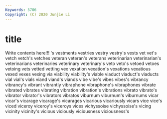 ```yaml
---
Keywords: 5706
Copyright: (C) 2020 Junjie Li
---
```


# title

Write contents here!!!
's 
vestments 
vestries 
vestry
vestry's 
vests 
vet 
vet's 
vetch 
vetch's 
vetches 
veteran 
veteran's 
veterans
veterinarian 
veterinarian's 
veterinarians 
veterinaries 
veterinary 
veterinary's 
veto 
veto's 
vetoed 
vetoes
vetoing 
vets 
vetted 
vetting 
vex 
vexation 
vexation's 
vexations 
vexatious 
vexed
vexes 
vexing 
via 
viability 
viability's 
viable 
viaduct 
viaduct's 
viaducts 
vial
vial's 
vials 
viand 
viand's 
viands 
vibe 
vibe's 
vibes 
vibes's 
vibrancy
vibrancy's 
vibrant 
vibrantly 
vibraphone 
vibraphone's 
vibraphones 
vibrate 
vibrated 
vibrates 
vibrating
vibration 
vibration's 
vibrations 
vibrato 
vibrato's 
vibrator 
vibrator's 
vibrators 
vibratos 
viburnum
viburnum's 
viburnums 
vicar 
vicar's 
vicarage 
vicarage's 
vicarages 
vicarious 
vicariously 
vicars
vice 
vice's 
viced 
viceroy 
viceroy's 
viceroys 
vices 
vichyssoise 
vichyssoise's 
vicing
vicinity 
vicinity's 
vicious 
viciously 
viciousness 
viciousness's 
